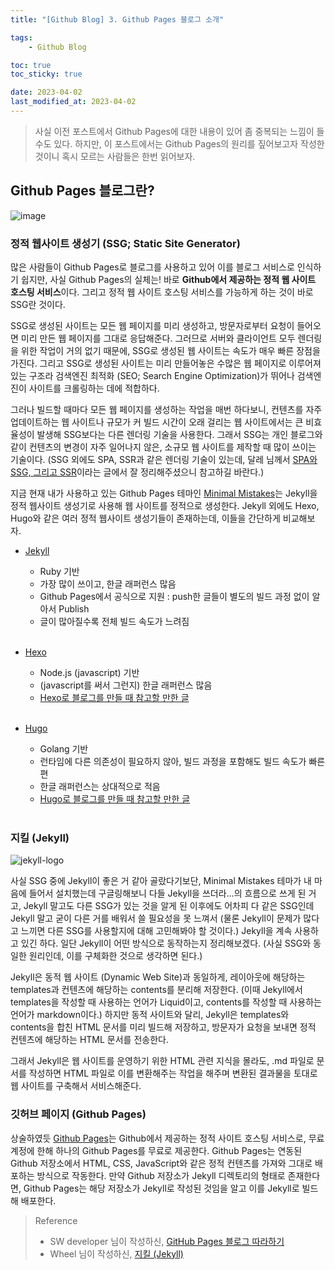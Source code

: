 ```yaml
---
title: "[Github Blog] 3. Github Pages 블로그 소개"

tags:
    - Github Blog

toc: true
toc_sticky: true

date: 2023-04-02
last_modified_at: 2023-04-02
---
```


> 사실 이전 포스트에서 Github Pages에 대한 내용이 있어 좀 중복되는 느낌이 들 수도 있다. 하지만, 이 포스트에서는 Github Pages의 원리를 짚어보고자 작성한 것이니 혹시 모르는 사람들은 한번 읽어보자.

## Github Pages 블로그란?

![image](https://user-images.githubusercontent.com/105341168/229191108-c3f52e0c-4b2b-46af-9e07-5c59bd89183d.jpeg)

### 정적 웹사이트 생성기 (SSG; Static Site Generator)

많은 사람들이 Github Pages로 블로그를 사용하고 있어 이를 블로그 서비스로 인식하기 쉽지만, 사실 Github Pages의 실체는! 바로 <b>Github에서 제공하는 정적 웹 사이트 호스팅 서비스</b>이다. 그리고 정적 웹 사이트 호스팅 서비스를 가능하게 하는 것이 바로 SSG란 것이다.<br>

SSG로 생성된 사이트는 모든 웹 페이지를 미리 생성하고, 방문자로부터 요청이 들어오면 미리 만든 웹 페이지를 그대로 응답해준다. 그러므로 서버와 클라이언트 모두 렌더링을 위한 작업이 거의 없기 때문에, SSG로 생성된 웹 사이트는 속도가 매우 빠른 장점을 가진다. 그리고 SSG로 생성된 사이트는 미리 만들어놓은 수많은 웹 페이지로 이루어져 있는 구조라 검색엔진 최적화 (SEO; Search Engine Optimization)가 뛰어나 검색엔진이 사이트를 크롤링하는 데에 적합하다.<br>

그러나 빌드할 때마다 모든 웹 페이지를 생성하는 작업을 매번 하다보니, 컨텐츠를 자주 업데이트하는 웹 사이트나 규모가 커 빌드 시간이 오래 걸리는 웹 사이트에서는 큰 비효율성이 발생해 SSG보다는 다른 렌더링 기술을 사용한다. 그래서 SSG는 개인 블로그와 같이 컨텐츠의 변경이 자주 일어나지 않은, 소규모 웹 사이트를 제작할 때 많이 쓰이는 기술이다. (SSG 외에도 SPA, SSR과 같은 렌더링 기술이 있는데, 달레 님께서 <a href="https://www.daleseo.com/spa-ssg-ssr/">SPA와 SSG, 그리고 SSR</a>이라는 글에서 잘 정리해주셨으니 참고하길 바란다.)<br>

지금 현재 내가 사용하고 있는 Github Pages 테마인 <a href="https://mmistakes.github.io/minimal-mistakes/">Minimal Mistakes</a>는 Jekyll을 정적 웹사이트 생성기로 사용해 웹 사이트를 정적으로 생성한다. Jekyll 외에도 Hexo, Hugo와 같은 여러 정적 웹사이트 생성기들이 존재하는데, 이들을 간단하게 비교해보자.

- <a href="https://jekyllrb-ko.github.io">Jekyll</a>
  - Ruby 기반
  - 가장 많이 쓰이고, 한글 래퍼런스 많음
  - Github Pages에서 공식으로 지원 : push한 글들이 별도의 빌드 과정 없이 알아서 Publish
  - 글이 많아질수록 전체 빌드 속도가 느려짐
<br><br>

- <a href="https://hexo.io/ko/index.html">Hexo</a>
  - Node.js (javascript) 기반
  - (javascript를 써서 그런지) 한글 래퍼런스 많음
  - <a href="https://www.holaxprogramming.com/2017/04/16/github-page-and-hexo/">Hexo로 블로그를 만들 때 참고할 만한 글</a>
<br><br>

- <a href="https://gohugo.io">Hugo</a>
  - Golang 기반
  - 런타임에 다른 의존성이 필요하지 않아, 빌드 과정을 포함해도 빌드 속도가 빠른 편
  - 한글 래퍼런스는 상대적으로 적음
  - <a href="https://github.com/Integerous/Integerous.github.io">Hugo로 블로그를 만들 때 참고할 만한 글</a>
<br><br>

### 지킬 (Jekyll)

![jekyll-logo](https://user-images.githubusercontent.com/105341168/229413193-0534897e-6fdc-4c1a-888e-8e2e011045c5.jpg)

사실 SSG 중에 Jekyll이 좋은 거 같아 골랐다기보단, Minimal Mistakes 테마가 내 마음에 들어서 설치했는데 구글링해보니 다들 Jekyll을 쓰더라...의 흐름으로 쓰게 된 거고, Jekyll 말고도 다른 SSG가 있는 것을 알게 된 이후에도 어차피 다 같은 SSG인데 Jekyll 말고 굳이 다른 거를 배워서 쓸 필요성을 못 느껴서 (물론 Jekyll이 문제가 많다고 느끼면 다른 SSG를 사용할지에 대해 고민해봐야 할 것이다.) Jekyll을 계속 사용하고 있긴 하다. 일단 Jekyll이 어떤 방식으로 동작하는지 정리해보겠다. (사실 SSG와 동일한 원리인데, 이를 구체화한 것으로 생각하면 된다.)<br>

Jekyll은 동적 웹 사이트 (Dynamic Web Site)과 동일하게, 레이아웃에 해당하는 templates과 컨텐츠에 해당하는 contents를 분리해 저장한다. (이때 Jekyll에서 templates을 작성할 때 사용하는 언어가 Liquid이고, contents를 작성할 때 사용하는 언어가 markdown이다.) 하지만 동적 사이트와 달리, Jekyll은 templates와 contents을 합친 HTML 문서를 미리 빌드해 저장하고, 방문자가 요청을 보내면 정적 컨텐츠에 해당하는 HTML 문서를 전송한다.<br>

그래서 Jekyll은 웹 사이트를 운영하기 위한 HTML 관련 지식을 몰라도, .md 파일로 문서를 작성하면 HTML 파일로 이를 변환해주는 작업을 해주며 변환된 결과물을 토대로 웹 사이트를 구축해서 서비스해준다. 

### 깃허브 페이지 (Github Pages)

상술하였듯 <a href="https://pages.github.com">Github Pages</a>는 Github에서 제공하는 정적 사이트 호스팅 서비스로, 무료 계정에 한해 하나의 Github Pages를 무료로 제공한다. Github Pages는 연동된 Github 저장소에서 HTML, CSS, JavaScript와 같은 정적 컨텐츠를 가져와 그대로 배포하는 방식으로 작동한다. 만약 Github 저장소가 Jekyll 디렉토리의 형태로 존재한다면, Github Pages는 해당 저장소가 Jekyll로 작성된 것임을 알고 이를 Jekyll로 빌드해 배포한다.<br>

> Reference
> - SW developer 님이 작성하신, <a href="https://devinlife.com/howto/">GitHub Pages 블로그 따라하기</a>
> - Wheel 님이 작성하신, <a href="https://heekangpark.github.io/categories#jekyll">지킬 (Jekyll)</a>